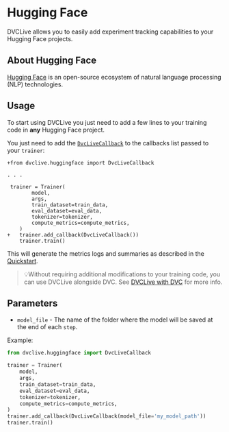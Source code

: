 # Hugging Face

DVCLive allows you to easily add experiment tracking capabilities to your Hugging Face
projects.

## About Hugging Face

[Hugging Face](https://huggingface.co/) is an open-source ecosystem of natural language processing (NLP) technologies.

## Usage

To start using DVCLive you just need to add a few lines to your training code in
**any** Hugging Face project.

You just need to add the
[`DvcLiveCallback`](https://github.com/iterative/dvclive/blob/master/dvclive/huggingface.py)
to the callbacks list passed to your `trainer`:

```git
+from dvclive.huggingface import DvcLiveCallback

. . .

 trainer = Trainer(
        model,
        args,
        train_dataset=train_data,
        eval_dataset=eval_data,
        tokenizer=tokenizer,
        compute_metrics=compute_metrics,
    )
+   trainer.add_callback(DvcLiveCallback())
    trainer.train()
```

This will generate the metrics logs and summaries as described in the
[Quickstart](/docs/dvclive/user-guide/quickstart#outputs).

> 💡Without requiring additional modifications to your training code, you can
> use DVCLive alongside DVC. See
> [DVCLive with DVC](/doc/dvclive/user-guide/dvclive-with-dvc) for more info.

## Parameters

- `model_file` - The name of the folder where the model will be saved at the end
  of each `step`.

Example:

```python
from dvclive.huggingface import DvcLiveCallback

trainer = Trainer(
    model,
    args,
    train_dataset=train_data,
    eval_dataset=eval_data,
    tokenizer=tokenizer,
    compute_metrics=compute_metrics,
)
trainer.add_callback(DvcLiveCallback(model_file='my_model_path'))
trainer.train()
```

